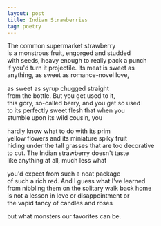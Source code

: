 ```yaml
---
layout: post
title: Indian Strawberries
tag: poetry
---
```


The common supermarket strawberry  
is a monstrous fruit, engorged and studded<!--more-->  
with seeds, heavy enough to really pack a punch  
if you'd turn it projectile. Its meat is sweet as  
anything, as sweet as romance-novel love,  

as sweet as syrup chugged straight  
from the bottle. But you get used to it,  
this gory, so-called berry, and you get so used  
to its perfectly sweet flesh that when you  
stumble upon its wild cousin, you  

hardly know what to do with its prim  
yellow flowers and its miniature spiky fruit  
hiding under the tall grasses that are too decorative  
to cut. The Indian strawberry doesn't taste  
like anything at all, much less what  

you'd expect from such a neat package  
of such a rich red. And I guess what I've learned  
from nibbling them on the solitary walk back home  
is not a lesson in love or disappointment or  
the vapid fancy of candles and roses  

but what monsters our favorites can be.  
